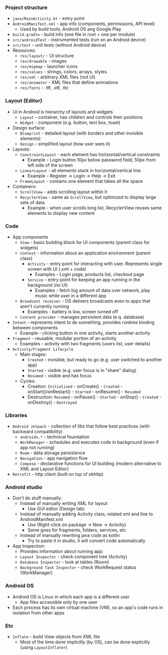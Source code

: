 ### Project structure
* `java/MainActivity.kt` - entry point
* `AndroidManifest.xml` - app info (components, permissions, API level)
    * Used by build tools, Android OS ang Google Play
* `build.gradle` - build info (one file in root + one per module)
* `src/androidTest` - instrumented tests (run on an Android device)
* `src/test` - unit tests (without Android device)
* Resources:
    * `res/layout/` - UI structure
    * `res/drawable` - images
    * `res/mipmap` - launcher icons
    * `res/values` - strings, colors, arrays, styles
    * `res/xml` - arbitrary XML files (not UI)
    * `res/animator` - XML files that define animations
    * `res/fonts` - .ttf, .otf, .ttc

### Layout (Editor)
* UI in Android is hierarchy of layouts and widgets
    * `Layout` - container, has children and controls their positions
    * `Widget` - component (e.g. button, text box, toast)
* Design surface:
    * `Blueprint` - detailed layout (with borders and other invisible elements)
    * `Design` - simplified layout (how user sees it)
* Layouts:
    * `ConstraintLayout` - each element has horizontal/vertical constraints
        * Example - Login button 10px below password field, 50px from left side of the screen
    * `LinearLayout` - all elements stack in horizontal/vertical line
        * Example - Register -> Login -> Help -> Exit
    * `FrameLayout` - contains one element that takes all the space
* Containers:
    * `ScrollView` - adds scrolling layout within it
    * `RecyclerView` - same as `ScrollView`, but optimized to display large sets of data
        * Example - when user scrolls long list, RecyclerView reuses same elements to display new content
    
### Code
* App components
    * `View` - basic building block for UI components (parent class for widgets)
    * `Context` - information about an application environment (parent class) 
        * `Activity` - entry point for interacting with user. Represents single screen with UI (.xml + code)
            * Examples - Login page, products list, checkout page
        * `Service` - entry point for keeping an app running in the background (no UI)
            * Examples - fetch big amount of data over network, play music while user in a different app
    * `Broadcast receiver` - OS delivers broadcasts even to apps that aren't currently running
        * Examples - battery is low, screen turned off 
    * `Content provider` - manages persistent data (e.q. database)
* `Intent` - represents intent to do something, provides runtime binding between components
    * Example - clicking button in one activity, starts another activity
* `Fragment` - reusable, modular portion of an activity
    * Examples - activity with two fragments (users list, user details)
* `Activity/Fragment Lifecycle`
    * Main stages:
        * `Created` - invisible, but ready to go (e.g. user switched to another app)
        * `Started` - visible (e.g. user focus is in "share" dialog)
        * `Resumed` - visible and has focus
    * Cycles:
        * Creation: `Initialized` - onCreate() - `Created` - onStart()/onRestart() - `Started` - onResume() - `Resumed`
        * Destruction: `Resumed` - onPause() - `Started` - onStop() - `Created` - onDestroy() - `Destroyed`
    
### Libraries
* `Android Jetpack` - collection of libs that follow best practices (with backward compatibility)
    * `androidx.*` - technical foundation
    * `WorkManager` - schedules and executes code in background (even if app not running)
    * `Room` - data storage persistence
    * `Navigation` - app navigation flow
    * `Compose` - declarative functions for UI building (modern alternative to XML and Layout Editor)
* `Retrofit` - http client (built on top of okhttp)
    
### Android studio
* Don't do stuff manually:
    * Instead of manually writing XML for layout
        * Use GUI editor (Design tab)
    * Instead of manually adding Activity class, related xml and line to AndroidManifest.xml
        * Use (Right-click on package -> New -> Activity)
        * Same goes for fragments, folders, services, etc
    * Instead of manually rewriting java code as kotlin 
        * Try to paste it in studio, it will convert code automatically
* App Inspection:
    * Provides information about running app:
    * `Layout Inspector` - check component tree (Activity)
    * `Database Inspector` - look at tables (Room)
    * `Background Task Inspector` - check WorkRequest status (WorkManager)
    
### Android OS
* Android OS is Linux in which each app is a different user
    * App files accessible only by one user
* Each process has its own virtual machine (VM), so an app's code runs in isolation from other apps

### Etc
* `Inflate` - build View objects from XML file
    * Most of the time done implicitly (by OS), can be done explicitly (using `LayoutInflater`)